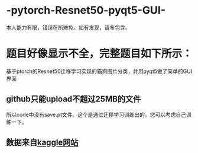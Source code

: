 # -pytorch-Resnet50-pyqt5-GUI-
本人能力有限，错误在所难免。如有发现，请多包含。
# 题目好像显示不全，完整题目如下所示：
基于ptorch的Resnet50迁移学习实现的猫狗图片分类，并用pyqt5做了简单的GUI界面
## github只能upload不超过25MB的文件
所以code中没有save.pt文件。这个是通过迁移学习训练出的，您可以考虑自己训练一下。

## 数据来自[kaggle网站](https://www.kaggle.com/datasets/shaunthesheep/microsoft-catsvsdogs-dataset)
